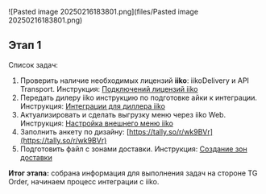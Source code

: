 ![Pasted image 20250216183801.png](files/Pasted image 20250216183801.png)
## Этап 1

Список задач:
1. Проверить наличие необходимых лицензий **iiko**: iikoDelivery и API Transport. Инструкция: [Подключений лицензий iiko](Подключение_лицензий_iiko)
2. Передать дилеру iiko инструкцию по подготовке айки к интеграции. Инструкция: [Интеграции для диллера iiko](Интеграции_для_диллера_iiko)
3. Актуализировать и сделать выгрузку меню через iiko Web. Инструкция: [Настройка внешнего меню iiko](./Внешнее_меню_iiko)
4. Заполнить анкету по дизайну: [https://tally.so/r/wk9BVr](https://tally.so/r/wk9BVr)
5. Подготовить файл с зонами доставки. Инструкция: [Создание зон доставки](🚚_Создание_зон_доставки)

**Итог этапа:** собрана информация для выполнения задач на стороне TG Order, начинаем процесс интеграции с iiko.